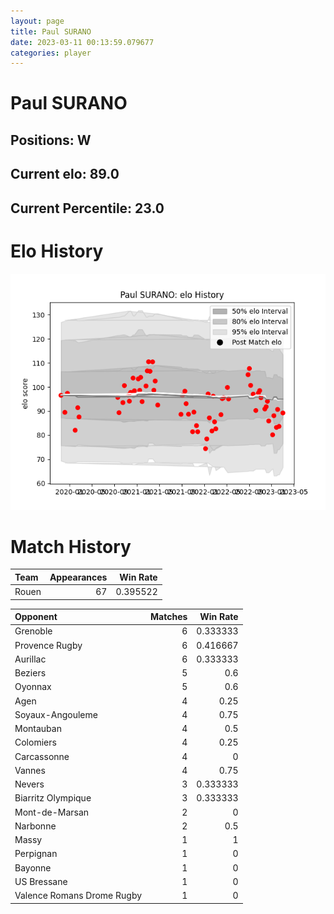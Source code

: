 ```yaml
---  
layout: page  
title: Paul SURANO  
date: 2023-03-11 00:13:59.079677  
categories: player  
---
```

# Paul SURANO

## Positions: W

## Current elo: 89.0

## Current Percentile: 23.0

# Elo History


![elo history](history_PaulSURANO.png)
# Match History


| Team   |   Appearances |   Win Rate |
|:-------|--------------:|-----------:|
| Rouen  |            67 |   0.395522 |

| Opponent                   |   Matches |   Win Rate |
|:---------------------------|----------:|-----------:|
| Grenoble                   |         6 |   0.333333 |
| Provence Rugby             |         6 |   0.416667 |
| Aurillac                   |         6 |   0.333333 |
| Beziers                    |         5 |   0.6      |
| Oyonnax                    |         5 |   0.6      |
| Agen                       |         4 |   0.25     |
| Soyaux-Angouleme           |         4 |   0.75     |
| Montauban                  |         4 |   0.5      |
| Colomiers                  |         4 |   0.25     |
| Carcassonne                |         4 |   0        |
| Vannes                     |         4 |   0.75     |
| Nevers                     |         3 |   0.333333 |
| Biarritz Olympique         |         3 |   0.333333 |
| Mont-de-Marsan             |         2 |   0        |
| Narbonne                   |         2 |   0.5      |
| Massy                      |         1 |   1        |
| Perpignan                  |         1 |   0        |
| Bayonne                    |         1 |   0        |
| US Bressane                |         1 |   0        |
| Valence Romans Drome Rugby |         1 |   0        |
